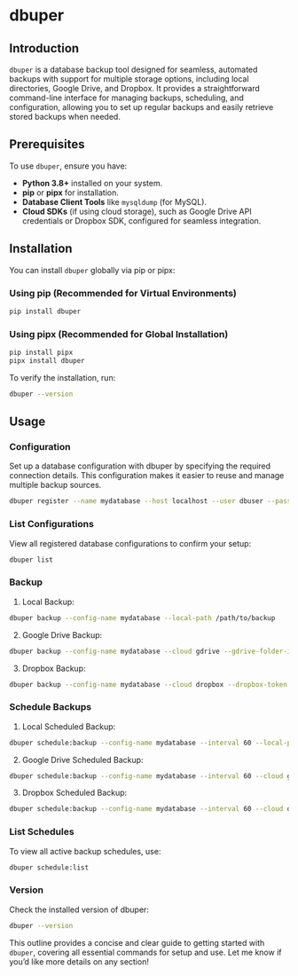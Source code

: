 # dbuper

## Introduction
`dbuper` is a database backup tool designed for seamless, automated backups with support for multiple storage options, including local directories, Google Drive, and Dropbox. It provides a straightforward command-line interface for managing backups, scheduling, and configuration, allowing you to set up regular backups and easily retrieve stored backups when needed.

## Prerequisites
To use `dbuper`, ensure you have:
- **Python 3.8+** installed on your system.
- **pip** or **pipx** for installation.
- **Database Client Tools** like `mysqldump` (for MySQL).
- **Cloud SDKs** (if using cloud storage), such as Google Drive API credentials or Dropbox SDK, configured for seamless integration.

## Installation
You can install `dbuper` globally via pip or pipx:

### Using pip (Recommended for Virtual Environments)
```bash
pip install dbuper
```

### Using pipx (Recommended for Global Installation)
```bash
pip install pipx
pipx install dbuper
```
To verify the installation, run:

```bash
dbuper --version
```

## Usage
### Configuration
Set up a database configuration with dbuper by specifying the required connection details. This configuration makes it easier to reuse and manage multiple backup sources.

```bash
dbuper register --name mydatabase --host localhost --user dbuser --password dbpass
```
### List Configurations
View all registered database configurations to confirm your setup:

```bash
dbuper list
```

### Backup
1. Local Backup:

```bash
dbuper backup --config-name mydatabase --local-path /path/to/backup
```
2. Google Drive Backup:

```bash
dbuper backup --config-name mydatabase --cloud gdrive --gdrive-folder-id your_folder_id --gdrive-config-file path_to_gdrive_config.json
```

3. Dropbox Backup:

```bash
dbuper backup --config-name mydatabase --cloud dropbox --dropbox-token your_dropbox_token
```

### Schedule Backups
1. Local Scheduled Backup:

```bash
dbuper schedule:backup --config-name mydatabase --interval 60 --local-path /path/to/backup
```

2. Google Drive Scheduled Backup:

```bash
dbuper schedule:backup --config-name mydatabase --interval 60 --cloud gdrive --gdrive-folder-id your_folder_id --gdrive-config-file path_to_gdrive_config.json
```

3. Dropbox Scheduled Backup:

```bash
dbuper schedule:backup --config-name mydatabase --interval 60 --cloud dropbox --dropbox-token your_dropbox_token
```

### List Schedules
To view all active backup schedules, use:

```bash
dbuper schedule:list
```

### Version
Check the installed version of dbuper:

```bash
dbuper --version
```

This outline provides a concise and clear guide to getting started with `dbuper`, covering all essential commands for setup and use. Let me know if you’d like more details on any section!





